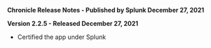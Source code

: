 **Chronicle Release Notes - Published by Splunk December 27, 2021**


**Version 2.2.5 - Released December 27, 2021**

* Certified the app under Splunk
